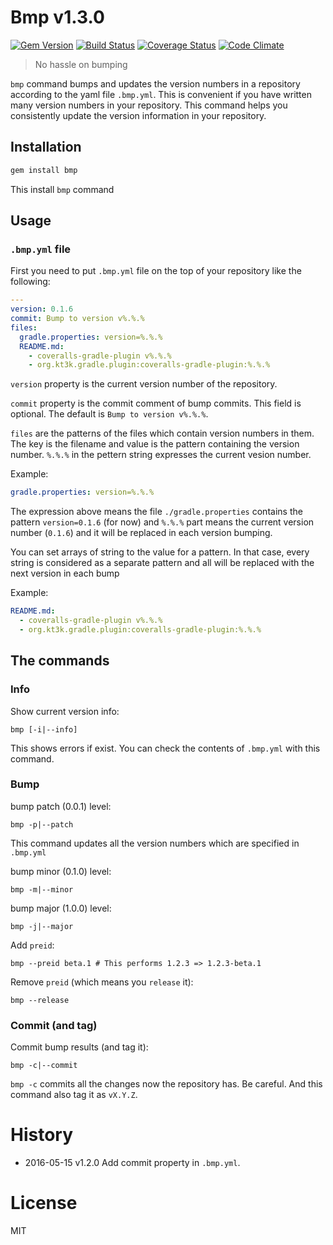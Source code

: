 # Bmp v1.3.0

[![Gem Version](https://img.shields.io/gem/v/bmp.svg)](http://badge.fury.io/rb/bmp)
[![Build Status](https://img.shields.io/travis/kt3k/bmp.svg)](https://travis-ci.org/kt3k/bmp)
[![Coverage Status](https://img.shields.io/coveralls/kt3k/bmp.svg)](https://coveralls.io/r/kt3k/bmp)
[![Code Climate](https://img.shields.io/codeclimate/github/kt3k/bmp.svg)](https://codeclimate.com/github/kt3k/bmp)

> No hassle on bumping

`bmp` command bumps and updates the version numbers in a repository according to the yaml file `.bmp.yml`. This is convenient if you have written many version numbers in your repository. This command helps you consistently update the version information in your repository.

## Installation

```sh
gem install bmp
```

This install `bmp` command

## Usage

### `.bmp.yml` file

First you need to put `.bmp.yml` file on the top of your repository like the following:

```yml
---
version: 0.1.6
commit: Bump to version v%.%.%
files:
  gradle.properties: version=%.%.%
  README.md:
    - coveralls-gradle-plugin v%.%.%
    - org.kt3k.gradle.plugin:coveralls-gradle-plugin:%.%.%
```

`version` property is the current version number of the repository.

`commit` property is the commit comment of bump commits. This field is optional. The default is `Bump to version v%.%.%`.

`files` are the patterns of the files which contain version numbers in them. The key is the filename and value is the pattern containing the version number. `%.%.%` in the pettern string expresses the current vesion number.

Example:
```yml
gradle.properties: version=%.%.%
```

The expression above means the file `./gradle.properties` contains the pattern `version=0.1.6` (for now) and `%.%.%` part means the current version number (`0.1.6`) and it will be replaced in each version bumping.

You can set arrays of string to the value for a pattern. In that case, every string is considered as a separate pattern and all will be replaced with the next version in each bump

Example:
```yml
README.md:
  - coveralls-gradle-plugin v%.%.%
  - org.kt3k.gradle.plugin:coveralls-gradle-plugin:%.%.%
```

## The commands

### Info

Show current version info:
```
bmp [-i|--info]
```

This shows errors if exist. You can check the contents of `.bmp.yml` with this command.

### Bump

bump patch (0.0.1) level:
```
bmp -p|--patch
```

This command updates all the version numbers which are specified in `.bmp.yml`


bump minor (0.1.0) level:
```
bmp -m|--minor
```


bump major (1.0.0) level:
```
bmp -j|--major
```


Add `preid`:
```
bmp --preid beta.1 # This performs 1.2.3 => 1.2.3-beta.1
```

Remove `preid` (which means you `release` it):
```
bmp --release
```

### Commit (and tag)

Commit bump results (and tag it):
```
bmp -c|--commit
```

`bmp -c` commits all the changes now the repository has. Be careful.
And this command also tag it as `vX.Y.Z`.

# History

- 2016-05-15   v1.2.0   Add commit property in `.bmp.yml`.

# License

MIT
